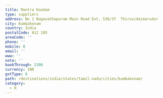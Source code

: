 ```yaml
---
title: Mantra Koodam
type: suppliers
address: No 1 Bagavathapuram Main Road Ext, 536/37  Thiruvidaimarudur
city: Kumbakonam
country: India
postalCode: 612 105
areaCode: ''
phone: ''
mobile: 0
email: ''
www: ''
note: ''
bookThrough: 2300
currency: INR
gstType: 0
path: /destinations/india/states/tamil-nadu/cities/kumbakonam/
category:
  - H
---
```



